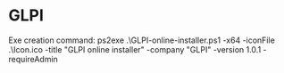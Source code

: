 # GLPI

Exe creation command:
ps2exe .\GLPI-online-installer.ps1 -x64 -iconFile .\Icon.ico -title "GLPI online installer" -company "GLPI" -version 1.0.1 -requireAdmin
